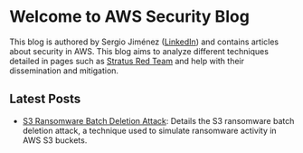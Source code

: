 # Welcome to AWS Security Blog

This blog is authored by Sergio Jiménez ([LinkedIn](https://www.linkedin.com/in/sjnar/)) and contains articles about security in AWS. This blog aims to analyze different techniques detailed in pages such as [Stratus Red Team](https://stratus-red-team.cloud/) and help with their dissemination and mitigation.

## Latest Posts

* [S3 Ransomware Batch Deletion Attack](blog/posts/s3-ransomware-batch-deletion.md): Details the S3 ransomware batch deletion attack, a technique used to simulate ransomware activity in AWS S3 buckets.
